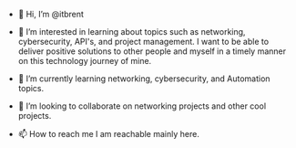- 👋 Hi, I’m @itbrent

- 👀 I’m interested in learning about topics such as networking, cybersecurity, API's, and project management.
I want to be able to deliver positive solutions to other people and myself in a timely manner on this technology journey of mine.

- 🌱 I’m currently learning networking, cybersecurity, and Automation topics.

- 💞️ I’m looking to collaborate on networking projects and other cool projects.
  
- 📫 How to reach me I am reachable mainly here.

<!---
itbrent/itbrent is a ✨ special ✨ repository because its `README.md` (this file) appears on your GitHub profile.
You can click the Preview link to take a look at your changes.
--->
